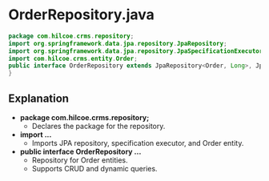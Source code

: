 # OrderRepository.java

```java
package com.hilcoe.crms.repository;
import org.springframework.data.jpa.repository.JpaRepository;
import org.springframework.data.jpa.repository.JpaSpecificationExecutor;
import com.hilcoe.crms.entity.Order;
public interface OrderRepository extends JpaRepository<Order, Long>, JpaSpecificationExecutor<Order> {
}
```

## Explanation

- **package com.hilcoe.crms.repository;**
  - Declares the package for the repository.
- **import ...**
  - Imports JPA repository, specification executor, and Order entity.
- **public interface OrderRepository ...**
  - Repository for Order entities.
  - Supports CRUD and dynamic queries.
